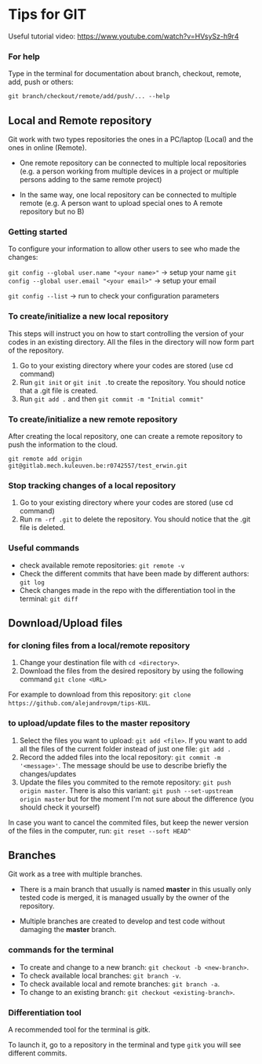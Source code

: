 # Tips for  GIT

Useful tutorial video:
https://www.youtube.com/watch?v=HVsySz-h9r4

### For help

Type in the terminal for documentation about branch, checkout, remote, add, push or others:
```
git branch/checkout/remote/add/push/... --help
```

## Local and Remote repository
Git work with two types repositories the ones in a PC/laptop (Local) and the ones in online (Remote).

- One remote repository can be connected to multiple local repositories (e.g. a person working from multiple devices in a project or multiple persons adding to the same remote project)

- In the same way, one local repository can be connected to multiple remote (e.g. A person want to upload special ones to A remote repository but no B)

### Getting started

To configure your information to allow other users to see who made the changes:

``git config --global user.name "<your name>"`` -> setup your name
``git config --global user.email "<your email>"`` -> setup your email

``git config --list`` -> run to check your configuration parameters

### To create/initialize a new local repository

This steps will instruct you on how to start controlling the version of your codes in an existing directory. All the files in the directory will now form part of the repository.

1. Go to your existing directory where your codes are stored (use cd command)
2. Run ``git init`` or ``git init .``to create the repository. You should notice that a .git file is created.
3. Run ``git add .`` and then ``git commit -m "Initial commit"``

### To create/initialize a new remote repository
After creating the local repository, one can create a remote repository to push the information to the cloud.

``git remote add origin git@gitlab.mech.kuleuven.be:r0742557/test_erwin.git``

### Stop tracking changes of a local repository

1. Go to your existing directory where your codes are stored (use cd command)
2. Run ``rm -rf .git`` to delete the repository. You should notice that the .git file is deleted.

### Useful commands
- check available remote repositories: ```git remote -v```
- Check the different commits that have been made by different authors: ```git log```
- Check changes made in the repo with the differentiation tool in the terminal: ``git diff``

## Download/Upload files

### for cloning files from a local/remote  repository
1. Change your destination file with ```cd <directory>```.
2. Download the files from the desired repository by using the following command
 `` git clone <URL> ``

For example to download from this repository: ```git clone https://github.com/alejandrovpm/tips-KUL```.

### to upload/update files to the master repository
1. Select the files you want to upload: ```git add <file>```. If you want to add all the files of the current folder instead of just one file: ```git add .```
2. Record the added files into the local repository: ```git commit -m '<message>'```. The message should be use to describe briefly the changes/updates
3. Update the files you commited to the remote repository: ```git push origin master```. There is also this variant: ``git push --set-upstream origin master`` but for the moment I'm not sure about the difference (you should check it yourself)

In case you want to cancel the commited files, but keep the newer version of the files in the computer, run: ```git reset --soft HEAD^```

## Branches
Git work as a tree with multiple branches.

- There is a main branch that usually is named **master** in this usually only tested code is merged, it is managed usually by the owner of the repository.

- Multiple branches are created to develop and test code without damaging the **master** branch.


### commands for the terminal
- To create and change to a new branch: ``` git checkout -b <new-branch> ```.
- To check available local branches: ```git branch -v```.
- To check available local and remote branches: ```git branch -a```.
- To change to an existing branch: ``` git checkout <existing-branch> ```.

### Differentiation tool
A recommended tool for the terminal is _gitk_.

To launch it, go to a repository in the terminal and type ```gitk``` you will see different commits.
